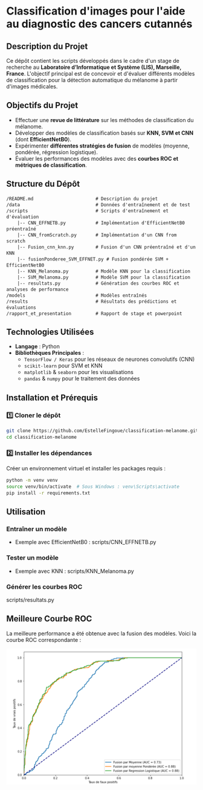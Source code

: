 # Classification d'images pour l'aide au diagnostic des cancers cutannés

## Description du Projet
Ce dépôt contient les scripts développés dans le cadre d'un stage de recherche au **Laboratoire d’Informatique et Système (LIS), Marseille, France**. L'objectif principal est de concevoir et d'évaluer différents modèles de classification pour la détection automatique du mélanome à partir d'images médicales.

## Objectifs du Projet
- Effectuer une **revue de littérature** sur les méthodes de classification du mélanome.
- Développer des modèles de classification basés sur **KNN, SVM et CNN** (dont **EfficientNetB0**).
- Expérimenter **différentes stratégies de fusion** de modèles (moyenne, pondérée, régression logistique).
- Évaluer les performances des modèles avec des **courbes ROC et métriques de classification**.

## Structure du Dépôt
```
/README.md                       # Description du projet
/data                            # Données d'entraînement et de test
/scripts                         # Scripts d'entraînement et d'évaluation
    |-- CNN_EFFNETB.py           # Implémentation d'EfficientNetB0 préentraîné
    |-- CNN_fromScratch.py       # Implémentation d'un CNN from scratch
    |-- Fusion_cnn_knn.py        # Fusion d'un CNN préentraîné et d'un KNN
    |-- fusionPonderee_SVM_EFFNET.py # Fusion pondérée SVM + EfficientNetB0
    |-- KNN_Melanoma.py          # Modèle KNN pour la classification
    |-- SVM_Melanoma.py          # Modèle SVM pour la classification
    |-- resultats.py             # Génération des courbes ROC et analyses de performance
/models                          # Modèles entraînés
/results                         # Résultats des prédictions et évaluations
/rapport_et_presentation         # Rapport de stage et powerpoint
```

## Technologies Utilisées
- **Langage** : Python
- **Bibliothèques Principales** :
  - `TensorFlow / Keras` pour les réseaux de neurones convolutifs (CNN)
  - `scikit-learn` pour SVM et KNN
  - `matplotlib` & `seaborn` pour les visualisations
  - `pandas` & `numpy` pour le traitement des données

## Installation et Prérequis
### 1️⃣ Cloner le dépôt
```bash
git clone https://github.com/EstelleFingoue/classification-melanome.git
cd classification-melanome
```

### 2️⃣ Installer les dépendances
Créer un environnement virtuel et installer les packages requis :
```bash
python -m venv venv
source venv/bin/activate  # Sous Windows : venv\Scripts\activate
pip install -r requirements.txt
```

##  Utilisation
###  Entraîner un modèle
- Exemple avec EfficientNetB0 :
scripts/CNN_EFFNETB.py 

###  Tester un modèle
- Exemple avec KNN :
scripts/KNN_Melanoma.py

###  Générer les courbes ROC
 scripts/resultats.py 



## Meilleure Courbe ROC

La meilleure performance a été obtenue avec la fusion des modèles. Voici la courbe ROC correspondante :

![Courbe ROC - Meilleure Fusion](results/resultats_fusions.png)

